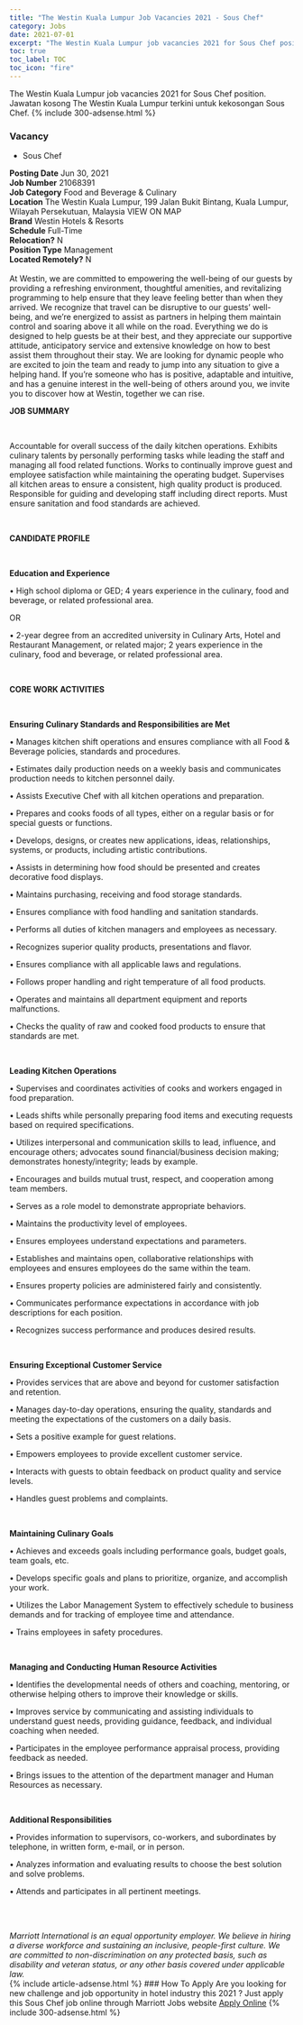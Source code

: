 ```yaml
---
title: "The Westin Kuala Lumpur Job Vacancies 2021 - Sous Chef" 
category: Jobs 
date: 2021-07-01 
excerpt: "The Westin Kuala Lumpur job vacancies 2021 for Sous Chef position. Jawatan kosong The Westin Kuala Lumpur terkini untuk kekosongan Sous Chef." 
toc: true 
toc_label: TOC 
toc_icon: "fire" 
--- 
```


The Westin Kuala Lumpur job vacancies 2021 for Sous Chef position. Jawatan kosong The Westin Kuala Lumpur terkini untuk kekosongan Sous Chef. 
{% include 300-adsense.html %} 
### Vacancy 
- Sous Chef 
<div><div><b>Posting Date</b> Jun 30, 2021<br><b>Job Number</b> 21068391<br><b>Job Category</b> Food and Beverage &amp; Culinary<br><b>Location</b> The Westin Kuala Lumpur, 199 Jalan Bukit Bintang, Kuala Lumpur, Wilayah Persekutuan, Malaysia VIEW ON MAP<br><b>Brand</b> Westin Hotels &amp; Resorts<br><b>Schedule</b> Full-Time<br><b>Relocation?</b> N<br><b>Position Type</b> Management<br><b>Located Remotely?</b> N<br><br>At Westin, we are committed to empowering the well-being of our guests by providing a refreshing environment, thoughtful amenities, and revitalizing programming to help ensure that they leave feeling better than when they arrived. We recognize that travel can be disruptive to our guests&#8217; well-being, and we&#8217;re energized to assist as partners in helping them maintain control and soaring above it all while on the road. Everything we do is designed to help guests be at their best, and they appreciate our supportive attitude, anticipatory service and extensive knowledge on how to best assist them throughout their stay. We are looking for dynamic people who are excited to join the team and ready to jump into any situation to give a helping hand. If you&#8217;re someone who has is positive, adaptable and intuitive, and has a genuine interest in the well-being of others around you, we invite you to discover how at Westin, together we can rise.<br></div><div> <p><strong>JOB SUMMARY</strong></p> <p>&#160;</p> <p>Accountable for overall success of the daily kitchen operations. Exhibits culinary talents by personally performing tasks while leading the staff and managing all food related functions. Works to continually improve guest and employee satisfaction while maintaining the operating budget. Supervises all kitchen areas to ensure a consistent, high quality product is produced. Responsible for guiding and developing staff including direct reports. Must ensure sanitation and food standards are achieved.</p> <p>&#160;</p> <p><strong>CANDIDATE PROFILE </strong></p> <p>&#160;</p> <p><strong>Education and Experience</strong></p> <p>&#8226; High school diploma or GED; 4 years experience in the culinary, food and beverage, or related professional area.</p> <p>OR</p> <p>&#8226; 2-year degree from an accredited university in Culinary Arts, Hotel and Restaurant Management, or related major; 2 years experience in the culinary, food and beverage, or related professional area.</p> <p>&#160;</p> <p><strong>CORE WORK ACTIVITIES</strong></p> <p>&#160;</p> <p><strong>Ensuring Culinary Standards and Responsibilities are Met</strong></p> <p>&#8226; Manages kitchen shift operations and ensures compliance with all Food &amp; Beverage policies, standards and procedures.</p> <p>&#8226; Estimates daily production needs on a weekly basis and communicates production needs to kitchen personnel daily.</p> <p>&#8226; Assists Executive Chef with all kitchen operations and preparation.</p> <p>&#8226; Prepares and cooks foods of all types, either on a regular basis or for special guests or functions.</p> <p>&#8226; Develops, designs, or creates new applications, ideas, relationships, systems, or products, including artistic contributions.</p> <p>&#8226; Assists in determining how food should be presented and creates decorative food displays.</p> <p>&#8226; Maintains purchasing, receiving and food storage standards.</p> <p>&#8226; Ensures compliance with food handling and sanitation standards.</p> <p>&#8226; Performs all duties of kitchen managers and employees as necessary.</p> <p>&#8226; Recognizes superior quality products, presentations and flavor.</p> <p>&#8226; Ensures compliance with all applicable laws and regulations.</p> <p>&#8226; Follows proper handling and right temperature of all food products.</p> <p>&#8226; Operates and maintains all department equipment and reports malfunctions.</p> <p>&#8226; Checks the quality of raw and cooked food products to ensure that standards are met.</p> <p>&#160;</p> <p><strong>Leading Kitchen Operations</strong></p> <p>&#8226; Supervises and coordinates activities of cooks and workers engaged in food preparation.</p> <p>&#8226; Leads shifts while personally preparing food items and executing requests based on required specifications.</p> <p>&#8226; Utilizes interpersonal and communication skills to lead, influence, and encourage others; advocates sound financial/business decision making; demonstrates honesty/integrity; leads by example.</p> <p>&#8226; Encourages and builds mutual trust, respect, and cooperation among team members.</p> <p>&#8226; Serves as a role model to demonstrate appropriate behaviors.</p> <p>&#8226; Maintains the productivity level of employees.</p> <p>&#8226; Ensures employees understand expectations and parameters.</p> <p>&#8226; Establishes and maintains open, collaborative relationships with employees and ensures employees do the same within the team.</p> <p>&#8226; Ensures property policies are administered fairly and consistently.</p> <p>&#8226; Communicates performance expectations in accordance with job descriptions for each position.</p> <p>&#8226; Recognizes success performance and produces desired results.</p> <p>&#160;</p> <p><strong>Ensuring Exceptional Customer Service</strong></p> <p>&#8226; Provides services that are above and beyond for customer satisfaction and retention.</p> <p>&#8226; Manages day-to-day operations, ensuring the quality, standards and meeting the expectations of the customers on a daily basis.</p> <p>&#8226; Sets a positive example for guest relations.</p> <p>&#8226; Empowers employees to provide excellent customer service.</p> <p>&#8226; Interacts with guests to obtain feedback on product quality and service levels.</p> <p>&#8226; Handles guest problems and complaints.</p> <p>&#160;</p> <p><strong>Maintaining Culinary Goals</strong></p> <p>&#8226; Achieves and exceeds goals including performance goals, budget goals, team goals, etc.</p> <p>&#8226; Develops specific goals and plans to prioritize, organize, and accomplish your work.</p> <p>&#8226; Utilizes the Labor Management System to effectively schedule to business demands and for tracking of employee time and attendance.</p> <p>&#8226; Trains employees in safety procedures.</p> <p>&#160;</p> <p><strong>Managing and Conducting Human Resource Activities </strong></p> <p>&#8226; Identifies the developmental needs of others and coaching, mentoring, or otherwise helping others to improve their knowledge or skills.</p> <p>&#8226; Improves service by communicating and assisting individuals to understand guest needs, providing guidance, feedback, and individual coaching when needed.</p> <p>&#8226; Participates in the employee performance appraisal process, providing feedback as needed.</p> <p>&#8226; Brings issues to the attention of the department manager and Human Resources as necessary.</p> <p>&#160;</p> <p><strong>Additional Responsibilities </strong></p> <p>&#8226; Provides information to supervisors, co-workers, and subordinates by telephone, in written form, e-mail, or in person.</p> <p>&#8226; Analyzes information and evaluating results to choose the best solution and solve problems.</p> <p>&#8226; Attends and participates in all pertinent meetings.</p> <p>&#160;</p> </div> <div> &#160;</div> <em>Marriott International is an equal opportunity employer.&#160;We believe in hiring a diverse workforce and sustaining an inclusive, people-first culture.&#160;We are committed to non-discrimination on&#160;any&#160;protected&#160;basis, such as disability and veteran status, or any other basis covered under applicable law.</em><br></div> 
{% include article-adsense.html %} 
### How To Apply 
Are you looking for new challenge and job opportunity in hotel industry this 2021 ?
Just apply this Sous Chef job online through Marriott Jobs website 
<a href="https://jobs.marriott.com/marriott/jobs/21068391?lang=en-us" class="btn btn--info" target="_blank" rel="nofollow noopenner">Apply Online</a> 
{% include 300-adsense.html %} 
